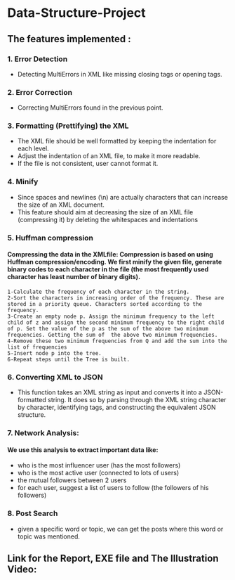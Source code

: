# Data-Structure-Project
## The features implemented :
###  1. Error Detection
- Detecting MultiErrors in XML like missing closing tags or opening tags.
###   2. Error Correction
- Correcting MultiErrors found in the previous point.

###   3. Formatting (Prettifying) the XML
   - The XML file should be well formatted by keeping the indentation for each level.
   - Adjust the indentation of an XML file, to make it more readable.
   - If the file is not consistent, user cannot format it.

###   4. Minify
- Since spaces and newlines (\n) are actually characters that can increase the size of an XML document.
- This feature should aim at decreasing the size of an XML file (compressing it) by deleting the whitespaces and indentations

###   5. Huffman compression
####     Compressing the data in the XMLfile: Compression is based on using Huffman compression/encoding. We first minify the given file, generate binary codes to each character in the file (the most frequently   used character has least number of binary digits). 
    1-Calculate the frequency of each character in the string.
    2-Sort the characters in increasing order of the frequency. These are stored in a priority queue. Characters sorted according to the frequency.
    3-Create an empty node p. Assign the minimum frequency to the left child of z and assign the second minimum frequency to the right child of p. Set the value of the p as the sum of the above two minimum frequencies. Getting the sum of  the above two minimum frequencies.
    4-Remove these two minimum frequencies from Q and add the sum into the list of frequencies 
    5-Insert node p into the tree.
    6-Repeat steps until the Tree is built.
###   6. Converting XML to JSON
   - This function takes an XML string as input and converts it into  a JSON-formatted string. It does so by parsing through the XML string  character by character, identifying tags, and constructing the  equivalent JSON structure.
###  7. Network Analysis:
#### We use this analysis to extract important data like:
-  who is the most influencer user (has the most followers)
-  who is the most active user (connected to lots of users)
-  the mutual followers between 2 users
-  for each user, suggest a list of users to follow (the followers of his followers)
###  8. Post Search 
- given a specific word or topic, we can get the posts where this  word or topic was mentioned.
## Link for the Report, EXE file and The Illustration Video:


